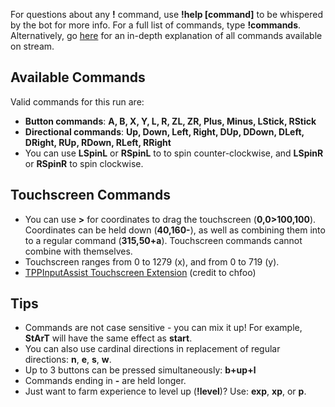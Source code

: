 For questions about any **!** command, use **!help [command]** to be whispered by the bot for more info. For a full list of commands, type **!commands**. Alternatively, go [here](https://twitchplayspokemon.tv/commands) for an in-depth explanation of all commands available on stream.

## Available Commands
Valid commands for this run are:
- **Button commands**: **A, B, X, Y, L, R, ZL, ZR, Plus, Minus, LStick, RStick**
- **Directional commands**: **Up, Down, Left, Right, DUp, DDown, DLeft, DRight, RUp, RDown, RLeft, RRight**
- You can use **LSpinL** or **RSpinL** to to spin counter-clockwise, and **LSpinR** or **RSpinR** to spin clockwise.

## Touchscreen Commands
- You can use **>** for coordinates to drag the touchscreen (**0,0>100,100**). Coordinates can be held down (**40,160-**), as well as combining them into to a regular command (**315,50+a**). Touchscreen commands cannot combine with themselves.
- Touchscreen ranges from 0 to 1279 (x), and from 0 to 719 (y).
- [TPPInputAssist Touchscreen Extension](https://github.com/chfoo/tppinputassist) (credit to chfoo)

## Tips
- Commands are not case sensitive - you can mix it up! For example, **StArT** will have the same effect as **start**.
- You can also use cardinal directions in replacement of regular directions: **n**, **e**, **s**, **w**.
- Up to 3 buttons can be pressed simultaneously: **b+up+l**
- Commands ending in **-** are held longer.
- Just want to farm experience to level up (**!level**)? Use: **exp**, **xp**, or **p**.